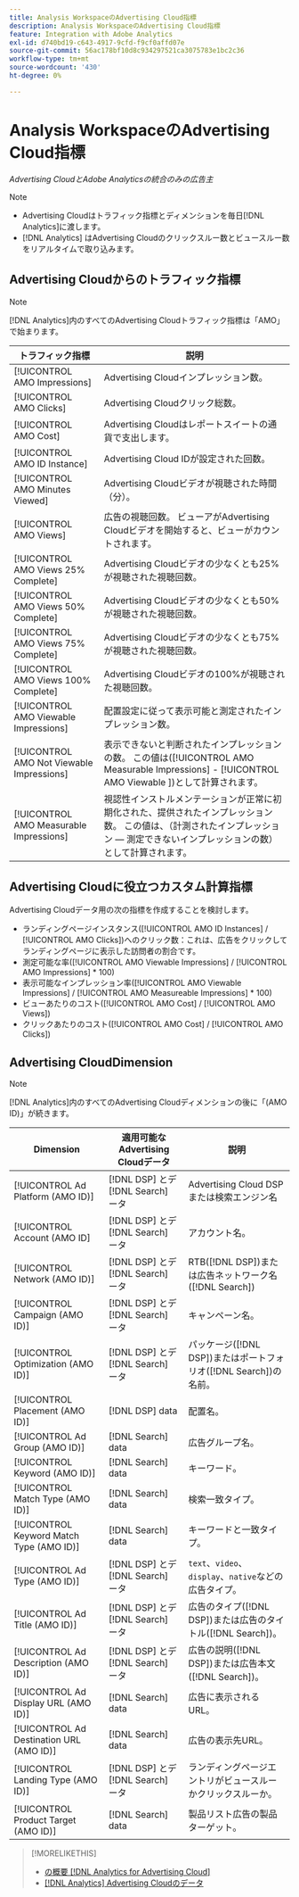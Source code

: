 ```yaml
---
title: Analysis WorkspaceのAdvertising Cloud指標
description: Analysis WorkspaceのAdvertising Cloud指標
feature: Integration with Adobe Analytics
exl-id: d740bd19-c643-4917-9cfd-f9cf0affd07e
source-git-commit: 56ac178bf10d8c934297521ca3075783e1bc2c36
workflow-type: tm+mt
source-wordcount: '430'
ht-degree: 0%

---
```


# Analysis WorkspaceのAdvertising Cloud指標

*Advertising CloudとAdobe Analyticsの統合のみの広告主*

>[!NOTE]
>
>* Advertising Cloudはトラフィック指標とディメンションを毎日[!DNL Analytics]に渡します。
>* [!DNL Analytics] はAdvertising Cloudのクリックスルー数とビュースルー数をリアルタイムで取り込みます。


## Advertising Cloudからのトラフィック指標

>[!NOTE]
>
>[!DNL Analytics]内のすべてのAdvertising Cloudトラフィック指標は「AMO」で始まります。

| トラフィック指標 | 説明 |
| -------------- | ----------- |
| [!UICONTROL AMO Impressions] | Advertising Cloudインプレッション数。 |
| [!UICONTROL AMO Clicks] | Advertising Cloudクリック総数。 |
| [!UICONTROL AMO Cost] | Advertising Cloudはレポートスイートの通貨で支出します。 |
| [!UICONTROL AMO ID Instance] | Advertising Cloud IDが設定された回数。 |
| [!UICONTROL AMO Minutes Viewed] | Advertising Cloudビデオが視聴された時間（分）。 |
| [!UICONTROL AMO Views] | 広告の視聴回数。 ビューアがAdvertising Cloudビデオを開始すると、ビューがカウントされます。 |
| [!UICONTROL AMO Views 25% Complete] | Advertising Cloudビデオの少なくとも25%が視聴された視聴回数。 |
| [!UICONTROL AMO Views 50% Complete] | Advertising Cloudビデオの少なくとも50%が視聴された視聴回数。 |
| [!UICONTROL AMO Views 75% Complete] | Advertising Cloudビデオの少なくとも75%が視聴された視聴回数。 |
| [!UICONTROL AMO Views 100% Complete] | Advertising Cloudビデオの100%が視聴された視聴回数。 |
| [!UICONTROL AMO Viewable Impressions] | 配置設定に従って表示可能と測定されたインプレッション数。 |
| [!UICONTROL AMO Not Viewable Impressions] | 表示できないと判断されたインプレッションの数。 この値は([!UICONTROL AMO Measurable Impressions] - [!UICONTROL AMO Viewable ])として計算されます。 |
| [!UICONTROL AMO Measurable Impressions] | 視認性インストルメンテーションが正常に初期化された、提供されたインプレッション数。 この値は、（計測されたインプレッション — 測定できないインプレッションの数）として計算されます。 |

## Advertising Cloudに役立つカスタム計算指標

Advertising Cloudデータ用の次の指標を作成することを検討します。

* ランディングページインスタンス([!UICONTROL AMO ID Instances] / [!UICONTROL AMO Clicks])へのクリック数：これは、広告をクリックしてランディングページに表示した訪問者の割合です。
* 測定可能な率([!UICONTROL AMO Viewable Impressions] / [!UICONTROL AMO Impressions] * 100)
* 表示可能なインプレッション率([!UICONTROL AMO Viewable Impressions] / [!UICONTROL AMO Measureable Impressions] * 100)
* ビューあたりのコスト([!UICONTROL AMO Cost] / [!UICONTROL AMO Views])
* クリックあたりのコスト([!UICONTROL AMO Cost] / [!UICONTROL AMO Clicks])

## Advertising CloudDimension

>[!NOTE]
>
>[!DNL Analytics]内のすべてのAdvertising Cloudディメンションの後に「(AMO ID)」が続きます。

| Dimension | 適用可能なAdvertising Cloudデータ | 説明 |
| ----------- | ---------- | ---------- |
| [!UICONTROL Ad Platform (AMO ID)] | [!DNL DSP] とデ [!DNL Search] ータ | Advertising Cloud DSPまたは検索エンジン名 |
| [!UICONTROL Account (AMO ID] | [!DNL DSP] とデ [!DNL Search] ータ | アカウント名。 |
| [!UICONTROL Network (AMO ID)] | [!DNL DSP] とデ [!DNL Search] ータ | RTB([!DNL DSP])または広告ネットワーク名([!DNL Search]) |
| [!UICONTROL Campaign (AMO ID)] | [!DNL DSP] とデ [!DNL Search] ータ | キャンペーン名。 |
| [!UICONTROL Optimization (AMO ID)] | [!DNL DSP] とデ [!DNL Search] ータ | パッケージ([!DNL DSP])またはポートフォリオ([!DNL Search])の名前。 |
| [!UICONTROL Placement (AMO ID)] | [!DNL DSP] data | 配置名。 |
| [!UICONTROL Ad Group (AMO ID)] | [!DNL Search] data | 広告グループ名。 |
| [!UICONTROL Keyword (AMO ID)] | [!DNL Search] data | キーワード。 |
| [!UICONTROL Match Type (AMO ID)] | [!DNL Search] data | 検索一致タイプ。 |
| [!UICONTROL Keyword Match Type (AMO ID)] | [!DNL Search] data | キーワードと一致タイプ。 |
| [!UICONTROL Ad Type (AMO ID)] | [!DNL DSP] とデ [!DNL Search] ータ | `text`、`video`、`display`、`native`などの広告タイプ。 |
| [!UICONTROL Ad Title (AMO ID)] | [!DNL DSP] とデ [!DNL Search] ータ | 広告のタイプ([!DNL DSP])または広告のタイトル([!DNL Search])。 |
| [!UICONTROL Ad Description (AMO ID)] | [!DNL DSP] とデ [!DNL Search] ータ | 広告の説明([!DNL DSP])または広告本文([!DNL Search])。 |
| [!UICONTROL Ad Display URL (AMO ID)] | [!DNL Search] data | 広告に表示されるURL。 |
| [!UICONTROL Ad Destination URL (AMO ID)] | [!DNL Search] data | 広告の表示先URL。 |
| [!UICONTROL Landing Type (AMO ID)] | [!DNL DSP] とデ [!DNL Search] ータ | ランディングページエントリがビュースルーかクリックスルーか。 |
| [!UICONTROL Product Target (AMO ID)] | [!DNL Search] data | 製品リスト広告の製品ターゲット。 |

>[!MORELIKETHIS]
>
>* [の概要 [!DNL Analytics for Advertising Cloud]](overview.md)
>* [[!DNL Analytics] Advertising Cloudのデータ](/help/integrations/analytics/analytics-data-in-advertising-cloud.md)

